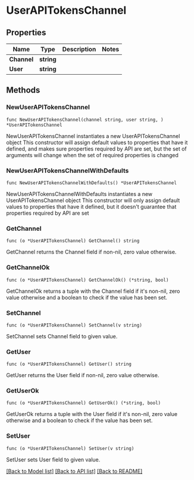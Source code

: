 # UserAPITokensChannel

## Properties

Name | Type | Description | Notes
------------ | ------------- | ------------- | -------------
**Channel** | **string** |  | 
**User** | **string** |  | 

## Methods

### NewUserAPITokensChannel

`func NewUserAPITokensChannel(channel string, user string, ) *UserAPITokensChannel`

NewUserAPITokensChannel instantiates a new UserAPITokensChannel object
This constructor will assign default values to properties that have it defined,
and makes sure properties required by API are set, but the set of arguments
will change when the set of required properties is changed

### NewUserAPITokensChannelWithDefaults

`func NewUserAPITokensChannelWithDefaults() *UserAPITokensChannel`

NewUserAPITokensChannelWithDefaults instantiates a new UserAPITokensChannel object
This constructor will only assign default values to properties that have it defined,
but it doesn't guarantee that properties required by API are set

### GetChannel

`func (o *UserAPITokensChannel) GetChannel() string`

GetChannel returns the Channel field if non-nil, zero value otherwise.

### GetChannelOk

`func (o *UserAPITokensChannel) GetChannelOk() (*string, bool)`

GetChannelOk returns a tuple with the Channel field if it's non-nil, zero value otherwise
and a boolean to check if the value has been set.

### SetChannel

`func (o *UserAPITokensChannel) SetChannel(v string)`

SetChannel sets Channel field to given value.


### GetUser

`func (o *UserAPITokensChannel) GetUser() string`

GetUser returns the User field if non-nil, zero value otherwise.

### GetUserOk

`func (o *UserAPITokensChannel) GetUserOk() (*string, bool)`

GetUserOk returns a tuple with the User field if it's non-nil, zero value otherwise
and a boolean to check if the value has been set.

### SetUser

`func (o *UserAPITokensChannel) SetUser(v string)`

SetUser sets User field to given value.



[[Back to Model list]](../README.md#documentation-for-models) [[Back to API list]](../README.md#documentation-for-api-endpoints) [[Back to README]](../README.md)



